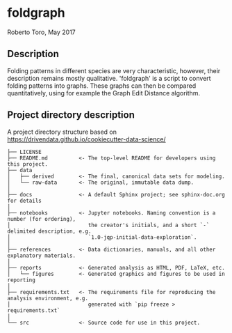 # foldgraph
Roberto Toro, May 2017

## Description
Folding patterns in different species are very characteristic, however, their description remains mostly qualitative. 'foldgraph' is a script to convert folding patterns into graphs. These graphs can then be compared quantitatively, using for example the Graph Edit Distance algorithm.

## Project directory description
A project directory structure based on https://drivendata.github.io/cookiecutter-data-science/

```
├── LICENSE
├── README.md          <- The top-level README for developers using this project.
├── data
│   ├── derived        <- The final, canonical data sets for modeling.
│   └── raw-data       <- The original, immutable data dump.
│
├── docs               <- A default Sphinx project; see sphinx-doc.org for details
│
├── notebooks          <- Jupyter notebooks. Naming convention is a number (for ordering),
│                         the creator's initials, and a short `-` delimited description, e.g.
│                         `1.0-jqp-initial-data-exploration`.
│
├── references         <- Data dictionaries, manuals, and all other explanatory materials.
│
├── reports            <- Generated analysis as HTML, PDF, LaTeX, etc.
│   └── figures        <- Generated graphics and figures to be used in reporting
│
├── requirements.txt   <- The requirements file for reproducing the analysis environment, e.g.
│                         generated with `pip freeze > requirements.txt`
│
└── src                <- Source code for use in this project.
```